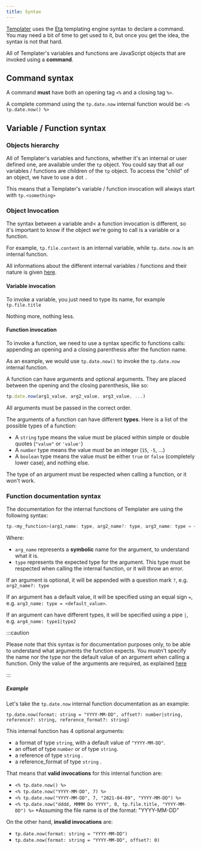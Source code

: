 ```yaml
---
title: Syntax
---
```


[Templater](https://github.com/SilentVoid13/Templater) uses the [Eta](https://eta.js.org/) templating engine syntax to declare a command. You may need a bit of time to get used to it, but once you get the idea, the syntax is not that hard.

All of Templater's variables and functions are JavaScript objects that are invoked using a **command**.

## Command syntax

A command **must** have both an opening tag `<%` and a closing tag `%>`. 

A complete command using the `tp.date.now` internal function would be: `<% tp.date.now() %>`

## Variable / Function syntax

### Objects hierarchy

All of Templater's variables and functions, whether it's an internal or user defined one, are available under the `tp` object. You could say that all our variables / functions are children of the `tp` object. To access the "child" of an object, we have to use a dot `. `  

This means that a Templater's variable / function invocation will always start with `tp.<something>`

### Object Invocation

The syntax between a variable and< a function invocation is different, so it's important to know if the object we're going to call is a variable or a function.

For example, `tp.file.content` is an internal variable, while `tp.date.now` is an internal function.

All informations about the different internal variables / functions and their nature is given [here](internal-variables-functions).

#### Variable invocation

To invoke a variable, you just need to type its name, for example `tp.file.title` 

Nothing more, nothing less.

#### Function invocation

To invoke a function, we need to use a syntax specific to functions calls: appending an opening and a closing parenthesis after the function name. 

As an example, we would use `tp.date.now()` to invoke the `tp.date.now` internal function.

A function can have arguments and optional arguments. They are placed between the opening and the closing parenthesis, like so:

```javascript
tp.date.now(arg1_value, arg2_value, arg3_value, ...)
```

All arguments must be passed in the correct order.

The arguments of a function can have different **types**. Here is a list of the possible types of a function:

- A `string` type means the value must be placed within simple or double quotes (`"value"` or `'value'`)
- A `number` type means the value must be an integer (`15`, `-5`, ...)
- A `boolean` type means the value must be either `true` or `false` (completely lower case), and nothing else.

The type of an argument must be respected when calling a function, or it won't work.

### Function documentation syntax

The documentation for the internal functions of Templater are using the following syntax:

```javascript
tp.<my_function>(arg1_name: type, arg2_name?: type, arg3_name: type = <default_value>, arg4_name: type1|type2, ...)
```

Where:

- `arg_name` represents a **symbolic** name for the argument, to understand what it is.
- `type` represents the expected type for the argument. This type must be respected when calling the internal function, or it will throw an error.

If an argument is optional, it will be appended with a question mark `?`, e.g. `arg2_name?: type`

If an argument has a default value, it will be specified using an equal sign `=`, e.g. `arg3_name: type = <default_value>`.

If an argument can have different types, it will be specified using a pipe `|`, e.g. `arg4_name: type1|type2`

:::caution

Please note that this syntax is for documentation purposes only, to be able to understand what arguments the function expects. You mustn't specify the name nor the type nor the default value of an argument when calling a function. Only the value of the arguments are required, as explained [here](syntax#function-invocation)

:::

##### Example

Let's take the `tp.date.now` internal function documentation as an example: 

```
tp.date.now(format: string = "YYYY-MM-DD", offset?: number|string, reference?: string, reference_format?: string)
```

This internal function has 4 optional arguments: 

- a format of type `string`, with a default value of `"YYYY-MM-DD"`.
- an offset of type `number` or of type `string`.
- a reference of type `string` .
- a reference_format of type `string` .

That means that **valid invocations** for this internal function are:

- `<% tp.date.now() %>`
- `<% tp.date.now("YYYY-MM-DD", 7) %>`
- `<% tp.date.now("YYYY-MM-DD", 7, "2021-04-09", "YYYY-MM-DD") %>`
- `<% tp.date.now("dddd, MMMM Do YYYY", 0, tp.file.title, "YYYY-MM-DD") %>` *Assuming the file name is of the format: "YYYY-MM-DD"

On the other hand, **invalid invocations** are:

- `tp.date.now(format: string = "YYYY-MM-DD")`
- `tp.date.now(format: string = "YYYY-MM-DD", offset?: 0)`
